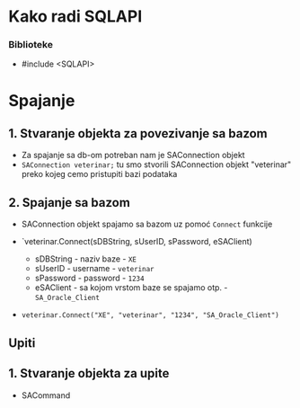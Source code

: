 # Kako radi SQLAPI

### Biblioteke
- #include \<SQLAPI\>

# Spajanje

## 1. Stvaranje objekta za povezivanje sa bazom

- Za spajanje sa db-om potreban nam je SAConnection objekt
- `SAConnection veterinar;` tu smo stvorili SAConnection objekt "veterinar" preko kojeg cemo pristupiti bazi podataka

## 2. Spajanje sa bazom

- SAConnection objekt spajamo sa bazom uz pomoć `Connect` funkcije
- `veterinar.Connect(sDBString, sUserID, sPassword, eSAClient)
  - sDBString - naziv baze  - `XE`
  - sUserID   - username    - `veterinar`
  - sPassword - password    - `1234`
  - eSAClient - sa kojom vrstom baze se spajamo otp. - `SA_Oracle_Client`

- `veterinar.Connect("XE", "veterinar", "1234", "SA_Oracle_Client")`

## Upiti

## 1. Stvaranje objekta za upite

- SACommand
